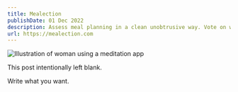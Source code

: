 ```yaml
---
title: Mealection
publishDate: 01 Dec 2022
description: Assess meal planning in a clean unobtrusive way. Vote on what you eat at home. Decide where you go out to eat with coworkers. Get consensus for what meals should be ordered for the office this week.
url: https://mealection.com
---
```


![Illustration of woman using a meditation app](/assets/blog/casual-life-3d-meditation-crystal.webp)

This post intentionally left blank.

Write what you want.
